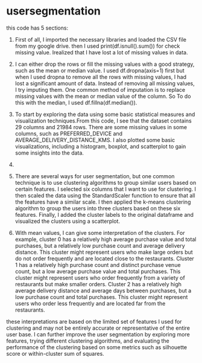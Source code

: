 # usersegmentation
this code has 5 sections:
1.	First of all, I imported the necessary libraries  and loaded the CSV file from my google drive. then I used print(df.isnull().sum()) for check missing value. Irealized that I have lost a lot of missing values in data.

2.	I can either drop the rows or fill the missing values with a good strategy, such as the mean or median value. I used df.dropna(axis=1) first but when I used dropna to remove all the rows with missing values, I had lost a significant amount of data. Instead of removing all missing values, I try imputing them. One common method of imputation is to replace missing values with the mean or median value of the column. So To do this with the median, I used df.fillna(df.median()).

3.	To start by exploring the data using some basic statistical measures and visualization techniques.From this code, I see that the dataset contains 29 columns and 21984 rows. There are some missing values in some columns, such as PREFERRED_DEVICE and AVERAGE_DELIVERY_DISTANCE_KMS. I also plotted some basic visualizations, including a histogram, boxplot, and scatterplot to gain some insights into the data.
4.	
5.	There are several ways for user segmentation, but one common technique is to use clustering algorithms to group similar users based on certain features. I selected six columns that I want to use for clustering. I then scaled the data using the StandardScaler function to ensure that all the features have a similar scale. I then applied the k-means clustering algorithm to group the users into three clusters based on these six features. Finally, I added the cluster labels to the original dataframe and visualized the clusters using a scatterplot.

5.	With mean values, I can give some interpretation of the clusters. For example, cluster 0 has a relatively high average purchase value and total purchases, but a relatively low purchase count and average delivery distance. This cluster might represent users who make large orders but do not order frequently and are located close to the restaurants. Cluster 1 has a relatively high purchase count and distinct purchase venue count, but a low average purchase value and total purchases. This cluster might represent users who order frequently from a variety of restaurants but make smaller orders. Cluster 2 has a relatively high average delivery distance and average days between purchases, but a low purchase count and total purchases. This cluster might represent users who order less frequently and are located far from the restaurants.

these interpretations are based on the limited set of features I used for clustering and may not be entirely accurate or representative of the entire user base. I can further improve the user segmentation by exploring more features, trying different clustering algorithms, and evaluating the performance of the clustering based on some metrics such as silhouette score or within-cluster sum of squares.


